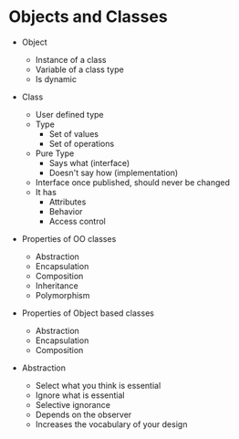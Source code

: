 # Objects and Classes

- Object
  - Instance of a class
  - Variable of a class type
  - Is dynamic

- Class
  - User defined type
  - Type
    - Set of values
    - Set of operations
  - Pure Type
    - Says what (interface)
    - Doesn't say how (implementation)
  - Interface once published, should never be changed
  - It has 
    - Attributes
    - Behavior
    - Access control

- Properties of OO classes
  - Abstraction
  - Encapsulation
  - Composition
  - Inheritance 
  - Polymorphism

- Properties of Object based classes
  - Abstraction
  - Encapsulation
  - Composition

- Abstraction
  - Select what you think is essential
  - Ignore what is essential
  - Selective ignorance
  - Depends on the observer
  - Increases the vocabulary of your design